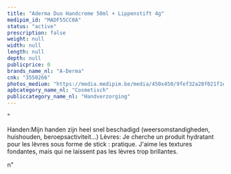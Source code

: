 ```yaml
---
title: "Aderma Duo Handcreme 50ml + Lippenstift 4g"
medipim_id: "MADF55CC0A"
status: "active"
prescription: false
weight: null
width: null
length: null
depth: null
publicprice: 0
brands_name_nl: "A-Derma"
cnk: "3550266"
photos_medium: "https://media.medipim.be/media/450x450/9fef32a28f021f1eb784865e4439f946.jpg"
apbcategory_name_nl: "Cosmetisch"
publiccategory_name_nl: "Handverzorging"
---
```

"<p>Handen:Mijn handen zijn heel snel beschadigd (weersomstandigheden, huishouden, beroepsactiviteit…) Lèvres: Je cherche un produit hydratant pour les lèvres sous forme de stick : pratique. J'aime les textures fondantes, mais qui ne laissent pas les lèvres trop brillantes.</p>n"
